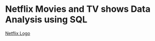 # Netflix Movies and TV shows Data Analysis using SQL

[Netflix Logo](https://github.com/Himanshu-afk-gg/netflix_sql_project/blob/main/Netflix%20logo.png)
